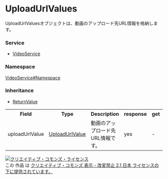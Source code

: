 # UploadUrlValues
UploadUrlValuesオブジェクトは、動画のアップロード先URL情報を格納します。<br>
 
### Service
+ [VideoService](../../services/VideoService.md)

### Namespace
[VideoService#Namespace](../../services/VideoService.md#namespace)

### Inheritance
+ [ReturnValue](../Common/ReturnValue.md)
 
<table>
 <tr>
  <th>Field</th>
  <th>Type</th>
  <th>Description</th>
  <th>response</th>
  <th>get</th>
  <th>add</th>
  <th>set</th>
  <th>remove</th>
 <tr>
  <td>uploadUrlValue</td>
  <td><a href="./UploadUrlValue.md">UploadUrlValue</a>
</td>
  <td>動画のアップロード先URL情報です。</td>
  <td>yes</td>
  <td>-</td>
  <td>-</td>
  <td>-</td>
  <td>-</td>
 </tr>
</table>
 
<a rel="license" href="http://creativecommons.org/licenses/by-nd/2.1/jp/"><img alt="クリエイティブ・コモンズ・ライセンス" style="border-width:0" src="https://i.creativecommons.org/l/by-nd/2.1/jp/88x31.png" /></a><br />この 作品 は <a rel="license" href="http://creativecommons.org/licenses/by-nd/2.1/jp/">クリエイティブ・コモンズ 表示 - 改変禁止 2.1 日本 ライセンスの下に提供されています。</a>
